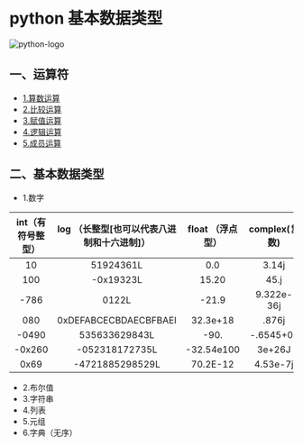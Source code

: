 # python 基本数据类型
![python-logo](https://ss0.bdstatic.com/94oJfD_bAAcT8t7mm9GUKT-xh_/timg?image&quality=100&size=b4000_4000&sec=1529920073&di=57d43a581e9d3e66efdf2554c1ee2150&src=http://p0.ifengimg.com/pmop/2017/0922/A881DF2A34EA41CA1557935BC532E2D7F4A5E6AC_size11_w250_h250.jpeg)
## 一、运算符
* [1.算数运算](https://www.cnblogs.com/wupeiqi/articles/5444685.html)
* [2.比较运算](https://www.cnblogs.com/wupeiqi/articles/5444685.html)
* [3.赋值运算](https://www.cnblogs.com/wupeiqi/articles/5444685.html)
* [4.逻辑运算](https://www.cnblogs.com/wupeiqi/articles/5444685.html)
* [5.成员运算](https://www.cnblogs.com/wupeiqi/articles/5444685.html)
## 二、基本数据类型
* 1.数字


| int（有符号整型）        | log  （长整型[也可以代表八进制和十六进制]）|  float （浮点型）  | complex(复数) |
| :--------:   |:-----:  | :----:  |:----:|
|10	|51924361L|	0.0	|3.14j|
|100	|-0x19323L	|15.20	|45.j|
|-786	|0122L	|-21.9	|9.322e-36j|
|080	|0xDEFABCECBDAECBFBAEl	|32.3e+18	|.876j|
|-0490|	535633629843L	|-90.	|-.6545+0J|
|-0x260	|-052318172735L	|-32.54e100	|3e+26J|
|0x69	|-4721885298529L	|70.2E-12	|4.53e-7j|

* 2.布尔值
* 3.字符串
* 4.列表
* 5.元组
* 6.字典（无序）